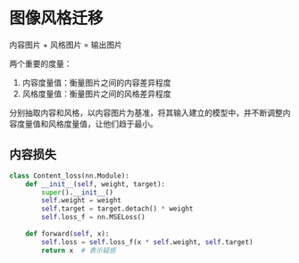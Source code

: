# 图像风格迁移

内容图片 + 风格图片 = 输出图片

两个重要的度量：
1. 内容度量值：衡量图片之间的内容差异程度
2. 风格度量值：衡量图片之间的风格差异程度

分别抽取内容和风格，以内容图片为基准，将其输入建立的模型中，并不断调整内容度量值和风格度量值，让他们趋于最小。

## 内容损失

```python
class Content_loss(nn.Module):
    def __init__(self, weight, target):
        super().__init__()
        self.weight = weight
        self.target = target.detach() * weight
        self.loss_f = nn.MSELoss()
    
    def forward(self, x):
        self.loss = self.loss_f(x * self.weight, self.target)
        return x  # 表示疑惑
```
